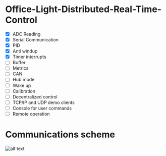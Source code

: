 # Office-Light-Distributed-Real-Time-Control

- [x] ADC Reading
- [x] Serial Communication
- [x] PID
- [x] Anti windup
- [x] Timer interrupts
- [ ] Buffer
- [ ] Metrics
- [ ] CAN
- [ ] Hub mode
- [ ] Wake up
- [ ] Calibration
- [ ] Decentralized control
- [ ] TCP/IP and UDP demo clients
- [ ] Console for user commands
- [ ] Remote operation

# Communications scheme

![alt text](/images/communications.png)